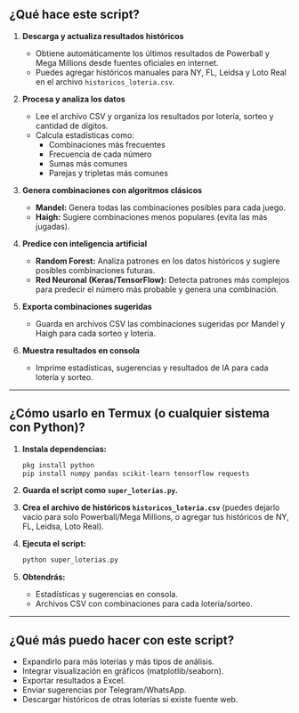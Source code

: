 ## **¿Qué hace este script?**

1. **Descarga y actualiza resultados históricos**
   - Obtiene automáticamente los últimos resultados de Powerball y Mega Millions desde fuentes oficiales en internet.
   - Puedes agregar históricos manuales para NY, FL, Leidsa y Loto Real en el archivo `historicos_loteria.csv`.

2. **Procesa y analiza los datos**
   - Lee el archivo CSV y organiza los resultados por lotería, sorteo y cantidad de dígitos.
   - Calcula estadísticas como:
     - Combinaciones más frecuentes
     - Frecuencia de cada número
     - Sumas más comunes
     - Parejas y tripletas más comunes

3. **Genera combinaciones con algoritmos clásicos**
   - **Mandel:** Genera todas las combinaciones posibles para cada juego.
   - **Haigh:** Sugiere combinaciones menos populares (evita las más jugadas).

4. **Predice con inteligencia artificial**
   - **Random Forest:** Analiza patrones en los datos históricos y sugiere posibles combinaciones futuras.
   - **Red Neuronal (Keras/TensorFlow):** Detecta patrones más complejos para predecir el número más probable y genera una combinación.

5. **Exporta combinaciones sugeridas**
   - Guarda en archivos CSV las combinaciones sugeridas por Mandel y Haigh para cada sorteo y lotería.

6. **Muestra resultados en consola**
   - Imprime estadísticas, sugerencias y resultados de IA para cada lotería y sorteo.

---

## **¿Cómo usarlo en Termux (o cualquier sistema con Python)?**

1. **Instala dependencias:**
   ```bash
   pkg install python
   pip install numpy pandas scikit-learn tensorflow requests
   ```

2. **Guarda el script como `super_loterias.py`.**

3. **Crea el archivo de históricos `historicos_loteria.csv`** (puedes dejarlo vacío para solo Powerball/Mega Millions, o agregar tus históricos de NY, FL, Leidsa, Loto Real).

4. **Ejecuta el script:**
   ```bash
   python super_loterias.py
   ```

5. **Obtendrás:**
   - Estadísticas y sugerencias en consola.
   - Archivos CSV con combinaciones para cada lotería/sorteo.

---

## **¿Qué más puedo hacer con este script?**

- Expandirlo para más loterías y más tipos de análisis.
- Integrar visualización en gráficos (matplotlib/seaborn).
- Exportar resultados a Excel.
- Enviar sugerencias por Telegram/WhatsApp.
- Descargar históricos de otras loterías si existe fuente web.
        
